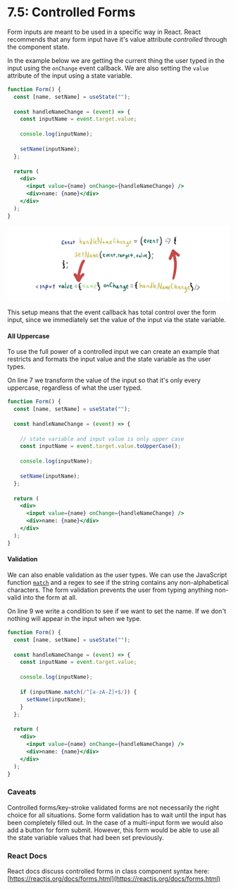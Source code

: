 # 7.5: Controlled Forms

Form inputs are meant to be used in a specific way in React. React recommends that any form input have it's value attribute _controlled_ through the component state.

In the example below we are getting the current thing the user typed in the input using the `onChange` event callback. We are also setting the `value` attribute of the input using a state variable.

```jsx
function Form() {
  const [name, setName] = useState("");

  const handleNameChange = (event) => {
    const inputName = event.target.value;

    console.log(inputName);

    setName(inputName);
  };

  return (
    <div>
      <input value={name} onChange={handleNameChange} />
      <div>name: {name}</div>
    </div>
  );
}
```

![](../.gitbook/assets/controlled-forms.jpg)

This setup means that the event callback has total control over the form input, since we immediately set the value of the input via the state variable.

#### All Uppercase

To use the full power of a controlled input we can create an example that restricts and formats the input value and the state variable as the user types.

On line 7 we transform the value of the input so that it's only every uppercase, regardless of what the user typed.

```jsx
function Form() {
  const [name, setName] = useState("");

  const handleNameChange = (event) => {
  
    // state variable and input value is only upper case
    const inputName = event.target.value.toUpperCase();

    console.log(inputName);

    setName(inputName);
  };

  return (
    <div>
      <input value={name} onChange={handleNameChange} />
      <div>name: {name}</div>
    </div>
  );
}
```

#### Validation

We can also enable validation as the user types. We can use the JavaScript function [`match`](https://developer.mozilla.org/en-US/docs/Web/JavaScript/Reference/Global_Objects/String/match) and a regex to see if the string contains any non-alphabetical characters. The form validation prevents the user from typing anything non-valid into the form at all.

On line 9 we write a condition to see if we want to set the name. If we don't nothing will appear in the input when we type.

```jsx
function Form() {
  const [name, setName] = useState("");

  const handleNameChange = (event) => {
    const inputName = event.target.value;

    console.log(inputName);

    if (inputName.match(/^[a-zA-Z]+$/)) {
      setName(inputName);
    }
  };

  return (
    <div>
      <input value={name} onChange={handleNameChange} />
      <div>name: {name}</div>
    </div>
  );
}
```

### Caveats

Controlled forms/key-stroke validated forms are not necessarily the right choice for all situations. Some form validation has to wait until the input has been completely filled out. In the case of a multi-input form we would also add a button for form submit. However, this form would be able to use all the state variable values that had been set previously.

### React Docs

React docs discuss controlled forms in class component syntax here: [https://reactjs.org/docs/forms.html](https://reactjs.org/docs/forms.html)




